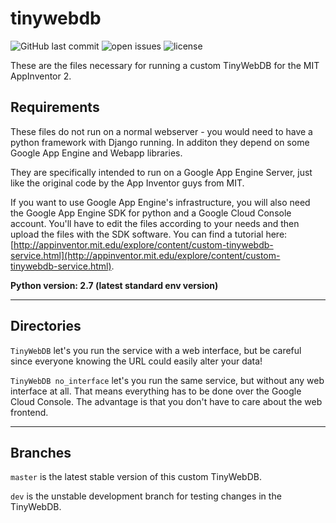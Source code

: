 # tinywebdb
![GitHub last commit](https://img.shields.io/github/last-commit/phoenix1747/tinywebdb.svg?style=flat-square) ![open issues](https://img.shields.io/github/issues-raw/phoenix1747/tinywebdb.svg?style=flat-square) ![license](https://img.shields.io/github/license/phoenix1747/tinywebdb.svg?style=flat-square)

These are the files necessary for running a custom TinyWebDB for the MIT AppInventor 2.

## Requirements

These files do not run on a normal webserver - you would need to have a python framework with Django running. In additon they depend on some Google App Engine and Webapp libraries.

They are specifically intended to run on a Google App Engine Server, just like the original code by the App Inventor guys from MIT.

If you want to use Google App Engine's infrastructure, you will also need the Google App Engine SDK for python and a Google Cloud Console account. You'll have to edit the files according to your needs and then upload the files with the SDK software. You can find a tutorial here: [http://appinventor.mit.edu/explore/content/custom-tinywebdb-service.html](http://appinventor.mit.edu/explore/content/custom-tinywebdb-service.html).

**Python version: 2.7 (latest standard env version)**

---

## Directories

```TinyWebDB``` let's you run the service with a web interface, but be careful since everyone knowing the URL could easily alter your data!

```TinyWebDB no_interface``` let's you run the same service, but without any web interface at all. That means everything has to be done over the Google Cloud Console. The advantage is that you don't have to care about the web frontend.

---

## Branches

```master``` is the latest stable version of this custom TinyWebDB.

```dev``` is the unstable development branch for testing changes in the TinyWebDB.
